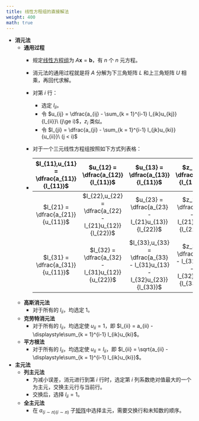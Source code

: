 ```yaml
---
title: 线性方程组的直接解法
weight: 400
math: true
---
```


- **消元法**
    - **通用过程**
        - 规定[线性方程组](/notes/docs/mathematics/linear-algebra/linear-equation-system)为 $A\boldsymbol x = \boldsymbol b$，有 $n$ 个 $n$ 元方程。
        - 消元法的通用过程就是将 $A$ 分解为下三角矩阵 $L$ 和上三角矩阵 $U$ 相乘，再回代求解。
        - 对第 $i$ 行：
            - 选定 $l_{ii}$。
            - 令 $u_{ij} = \dfrac{a_{ij} - \sum_{k = 1}^{i-1} l_{ik}u_{kj}}{l_{ii}}\ (j\ge i)$，$z_i$ 类似。
            - 令 $l_{ji} = \dfrac{a_{ji} - \sum_{k = 1}^{i-1} l_{jk}u_{ki}}{u_{ii}}\ (j < i)$
        - 对于一个三元线性方程组按照如下方式列表格：

        - | $l_{11},u_{11} = \dfrac{a_{11}}{l_{11}}$ | $u_{12} = \dfrac{a_{12}}{l_{11}}$ | $u_{13} = \dfrac{a_{13}}{l_{11}}$ | $z_1 = \dfrac{b_1}{l_{11}}$ |
          | :-: | :-: | :-: | :-: |
          | $l_{21} = \dfrac{a_{21}}{u_{11}}$ | $l_{22},u_{22} = \dfrac{a_{22} - l_{21}u_{12}}{l_{22}}$ | $u_{23} = \dfrac{a_{23} - l_{21}u_{13}}{l_{22}}$ | $z_2 = \dfrac{b_2 - l_{21}z_1}{l_{22}}$ |
          | $l_{31} = \dfrac{a_{31}}{u_{11}}$ | $l_{32} = \dfrac{a_{32} - l_{31}u_{12}}{u_{22}}$ | $l_{33},u_{33} = \dfrac{a_{33} - l_{31}u_{13} - l_{32}u_{23}}{l_{33}}$ | $z_3 = \dfrac{b_3 - l_{31}z_1 - l_{32}z_2}{l_{33}}$ |
    - **高斯消元法**
        - 对于所有的 $l_{ii}$，均选定 $1$。
    - **克劳特消元法**
        - 对于所有的 $l_{ii}$，均选定使 $u_{ii} = 1$，即 $l_{ii} = a_{ii} - \displaystyle\sum_{k = 1}^{i-1} l_{ik}u_{ki}$。
    - **平方根法**
        - 对于所有的 $l_{ii}$，均选定使 $u_{ii} = l_{ii}$，即 $l_{ii} = \sqrt{a_{ii} - \displaystyle\sum_{k = 1}^{i-1} l_{ik}u_{ki}}$。
- **主元法**
    - **列主元法**
        - 为减小误差，消元进行到第 $i$ 行时，选定第 $i$ 列系数绝对值最大的一个为主元，交换主元行与当前行。
        - 交换后，选择 $l_{ii} = 1$。
    - **全主元法**
        - 在 $a_{(i\sim n)(i \sim n)}$ 子[矩阵](/notes/docs/mathematics/linear-algebra/matrix)中选择主元，需要交换行和未知数的顺序。
